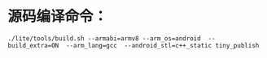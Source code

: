 # 源码编译命令：
```shell
./lite/tools/build.sh --armabi=armv8 --arm_os=android  --build_extra=ON  --arm_lang=gcc  --android_stl=c++_static tiny_publish
```

